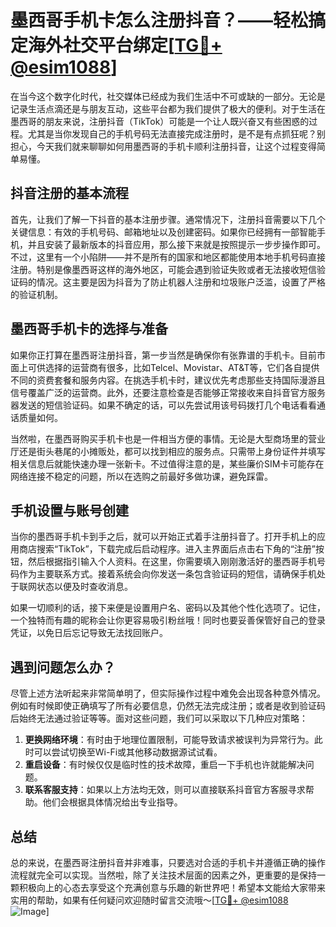 # 墨西哥手机卡怎么注册抖音？——轻松搞定海外社交平台绑定[[TG💪+ @esim1088](https://t.me/s/esim1088)]

在当今这个数字化时代，社交媒体已经成为我们生活中不可或缺的一部分。无论是记录生活点滴还是与朋友互动，这些平台都为我们提供了极大的便利。对于生活在墨西哥的朋友来说，注册抖音（TikTok）可能是一个让人既兴奋又有些困惑的过程。尤其是当你发现自己的手机号码无法直接完成注册时，是不是有点抓狂呢？别担心，今天我们就来聊聊如何用墨西哥的手机卡顺利注册抖音，让这个过程变得简单易懂。

## 抖音注册的基本流程

首先，让我们了解一下抖音的基本注册步骤。通常情况下，注册抖音需要以下几个关键信息：有效的手机号码、邮箱地址以及创建密码。如果你已经拥有一部智能手机，并且安装了最新版本的抖音应用，那么接下来就是按照提示一步步操作即可。不过，这里有一个小陷阱——并不是所有的国家和地区都能使用本地手机号码直接注册。特别是像墨西哥这样的海外地区，可能会遇到验证失败或者无法接收短信验证码的情况。这主要是因为抖音为了防止机器人注册和垃圾账户泛滥，设置了严格的验证机制。

## 墨西哥手机卡的选择与准备

如果你正打算在墨西哥注册抖音，第一步当然是确保你有张靠谱的手机卡。目前市面上可供选择的运营商有很多，比如Telcel、Movistar、AT&T等，它们各自提供不同的资费套餐和服务内容。在挑选手机卡时，建议优先考虑那些支持国际漫游且信号覆盖广泛的运营商。此外，还要注意检查是否能够正常接收来自抖音官方服务器发送的短信验证码。如果不确定的话，可以先尝试用该号码拨打几个电话看看通话质量如何。

当然啦，在墨西哥购买手机卡也是一件相当方便的事情。无论是大型商场里的营业厅还是街头巷尾的小摊贩处，都可以找到相应的服务点。只需带上身份证件并填写相关信息后就能快速办理一张新卡。不过值得注意的是，某些廉价SIM卡可能存在网络连接不稳定的问题，所以在选购之前最好多做功课，避免踩雷。

## 手机设置与账号创建

当你的墨西哥手机卡到手之后，就可以开始正式着手注册抖音了。打开手机上的应用商店搜索“TikTok”，下载完成后启动程序。进入主界面后点击右下角的“注册”按钮，然后根据指引输入个人资料。在这里，你需要填入刚刚激活好的墨西哥手机号码作为主要联系方式。接着系统会向你发送一条包含验证码的短信，请确保手机处于联网状态以便及时查收消息。

如果一切顺利的话，接下来便是设置用户名、密码以及其他个性化选项了。记住，一个独特而有趣的昵称会让你更容易吸引粉丝哦！同时也要妥善保管好自己的登录凭证，以免日后忘记导致无法找回账户。

## 遇到问题怎么办？

尽管上述方法听起来非常简单明了，但实际操作过程中难免会出现各种意外情况。例如有时候即使正确填写了所有必要信息，仍然无法完成注册；或者是收到验证码后始终无法通过验证等等。面对这些问题，我们可以采取以下几种应对策略：

1. **更换网络环境**：有时由于地理位置限制，可能导致请求被误判为异常行为。此时可以尝试切换至Wi-Fi或其他移动数据源试试看。
2. **重启设备**：有时候仅仅是临时性的技术故障，重启一下手机也许就能解决问题。
3. **联系客服支持**：如果以上方法均无效，则可以直接联系抖音官方客服寻求帮助。他们会根据具体情况给出专业指导。

## 总结

总的来说，在墨西哥注册抖音并非难事，只要选对合适的手机卡并遵循正确的操作流程就完全可以实现。当然啦，除了关注技术层面的因素之外，更重要的是保持一颗积极向上的心态去享受这个充满创意与乐趣的新世界吧！希望本文能给大家带来实用的帮助，如果有任何疑问欢迎随时留言交流哦～[[TG💪+ @esim1088](https://t.me/s/esim1088) ![Image](https://i.postimg.cc/4NQfJmqS/Snipaste-2025-05-13-00-14-12.png)]